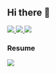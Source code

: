 ## Hi there 👋

<p align="start">
           <a href="https://www.linkedin.com/in/abhani-parth-58382a2aa/">
                    <img src="https://img.shields.io/badge/LinkedIn-0077B5?              style=for-the-badge&logo=linkedin&logoColor=white">
           </a>
           <a href="https://x.com/abhani_parth01">
                     <img src="https://img.shields.io/badge/Twitter-1DA1F2?style=for-the-badge&logo=twitter&logoColor=white">
           </a>
           <a href="mailto:abhaniparth2835@gmail.com">
                      <img src="https://img.shields.io/badge/Gmail-D14836?style=for-the-badge&logo=gmail&logoColor=white">
 </a>
</p>


### Resume

<a href="E:\cyber\resume.pdf">
<img src="E:\cyber\RESUME.png" />
</a>
